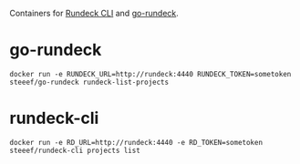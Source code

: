 Containers for [Rundeck CLI](https://rundeck.github.io/rundeck-cli/) and [go-rundeck](https://rundeck.github.io/rundeck-cli/).

# go-rundeck

```
docker run -e RUNDECK_URL=http://rundeck:4440 RUNDECK_TOKEN=sometoken steeef/go-rundeck rundeck-list-projects
```

# rundeck-cli

```
docker run -e RD_URL=http://rundeck:4440 -e RD_TOKEN=sometoken steeef/rundeck-cli projects list
```
